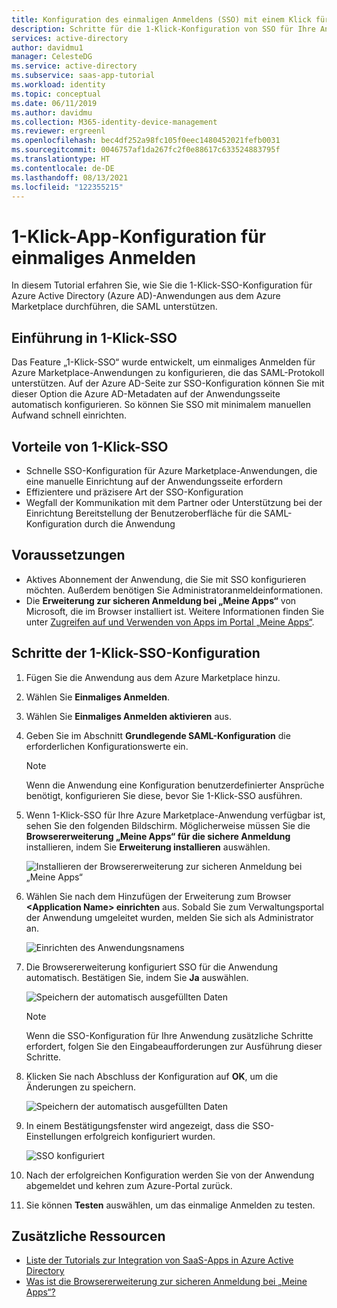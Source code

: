 ```yaml
---
title: Konfiguration des einmaligen Anmeldens (SSO) mit einem Klick für Ihre Azure Marketplace-Anwendung | Microsoft-Dokumentation
description: Schritte für die 1-Klick-Konfiguration von SSO für Ihre Anwendung aus dem Azure Marketplace.
services: active-directory
author: davidmu1
manager: CelesteDG
ms.service: active-directory
ms.subservice: saas-app-tutorial
ms.workload: identity
ms.topic: conceptual
ms.date: 06/11/2019
ms.author: davidmu
ms.collection: M365-identity-device-management
ms.reviewer: ergreenl
ms.openlocfilehash: bec4df252a98fc105f0eec1480452021fefb0031
ms.sourcegitcommit: 0046757af1da267fc2f0e88617c633524883795f
ms.translationtype: HT
ms.contentlocale: de-DE
ms.lasthandoff: 08/13/2021
ms.locfileid: "122355215"
---
```

# <a name="one-click-app-configuration-of-single-sign-on"></a>1-Klick-App-Konfiguration für einmaliges Anmelden

 In diesem Tutorial erfahren Sie, wie Sie die 1-Klick-SSO-Konfiguration für Azure Active Directory (Azure AD)-Anwendungen aus dem Azure Marketplace durchführen, die SAML unterstützen.

## <a name="introduction-to-one-click-sso"></a>Einführung in 1-Klick-SSO

Das Feature „1-Klick-SSO“ wurde entwickelt, um einmaliges Anmelden für Azure Marketplace-Anwendungen zu konfigurieren, die das SAML-Protokoll unterstützen. Auf der Azure AD-Seite zur SSO-Konfiguration können Sie mit dieser Option die Azure AD-Metadaten auf der Anwendungsseite automatisch konfigurieren. So können Sie SSO mit minimalem manuellen Aufwand schnell einrichten.

## <a name="advantages-of-one-click-sso"></a>Vorteile von 1-Klick-SSO

- Schnelle SSO-Konfiguration für Azure Marketplace-Anwendungen, die eine manuelle Einrichtung auf der Anwendungsseite erfordern
- Effizientere und präzisere Art der SSO-Konfiguration
- Wegfall der Kommunikation mit dem Partner oder Unterstützung bei der Einrichtung Bereitstellung der Benutzeroberfläche für die SAML-Konfiguration durch die Anwendung

## <a name="prerequisites"></a>Voraussetzungen

- Aktives Abonnement der Anwendung, die Sie mit SSO konfigurieren möchten. Außerdem benötigen Sie Administratoranmeldeinformationen.
- Die **Erweiterung zur sicheren Anmeldung bei „Meine Apps“** von Microsoft, die im Browser installiert ist. Weitere Informationen finden Sie unter [Zugreifen auf und Verwenden von Apps im Portal „Meine Apps“](../user-help/my-apps-portal-end-user-access.md).

## <a name="one-click-sso-configuration-steps"></a>Schritte der 1-Klick-SSO-Konfiguration

1. Fügen Sie die Anwendung aus dem Azure Marketplace hinzu.

2. Wählen Sie **Einmaliges Anmelden**.

3. Wählen Sie **Einmaliges Anmelden aktivieren** aus.

4. Geben Sie im Abschnitt **Grundlegende SAML-Konfiguration** die erforderlichen Konfigurationswerte ein.

    > [!NOTE]
    > Wenn die Anwendung eine Konfiguration benutzerdefinierter Ansprüche benötigt, konfigurieren Sie diese, bevor Sie 1-Klick-SSO ausführen.

5. Wenn 1-Klick-SSO für Ihre Azure Marketplace-Anwendung verfügbar ist, sehen Sie den folgenden Bildschirm. Möglicherweise müssen Sie die **Browsererweiterung „Meine Apps“ für die sichere Anmeldung** installieren, indem Sie **Erweiterung installieren** auswählen.

   ![Installieren der Browsererweiterung zur sicheren Anmeldung bei „Meine Apps“](./media/one-click-sso-tutorial/install-myappssecure-extension.png)

6. Wählen Sie nach dem Hinzufügen der Erweiterung zum Browser **\<Application Name\> einrichten** aus. Sobald Sie zum Verwaltungsportal der Anwendung umgeleitet wurden, melden Sie sich als Administrator an.

   ![Einrichten des Anwendungsnamens](./media/one-click-sso-tutorial/setup-sso.png)

7. Die Browsererweiterung konfiguriert SSO für die Anwendung automatisch. Bestätigen Sie, indem Sie **Ja** auswählen.

   ![Speichern der automatisch ausgefüllten Daten](./media/one-click-sso-tutorial/save-autopopulate.png)

   > [!NOTE]
   > Wenn die SSO-Konfiguration für Ihre Anwendung zusätzliche Schritte erfordert, folgen Sie den Eingabeaufforderungen zur Ausführung dieser Schritte.

8. Klicken Sie nach Abschluss der Konfiguration auf **OK**, um die Änderungen zu speichern.

   ![Speichern der automatisch ausgefüllten Daten](./media/one-click-sso-tutorial/save-data.png)

9. In einem Bestätigungsfenster wird angezeigt, dass die SSO-Einstellungen erfolgreich konfiguriert wurden.

   ![SSO konfiguriert](./media/one-click-sso-tutorial/sso-configured.png)

10. Nach der erfolgreichen Konfiguration werden Sie von der Anwendung abgemeldet und kehren zum Azure-Portal zurück.

11. Sie können **Testen** auswählen, um das einmalige Anmelden zu testen.

## <a name="additional-resources"></a>Zusätzliche Ressourcen

- [Liste der Tutorials zur Integration von SaaS-Apps in Azure Active Directory](../saas-apps/tutorial-list.md)
- [Was ist die Browsererweiterung zur sicheren Anmeldung bei „Meine Apps“?](../user-help/my-apps-portal-end-user-access.md)
